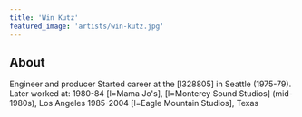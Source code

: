 ```yaml
---
title: 'Win Kutz'
featured_image: 'artists/win-kutz.jpg'
---
```


## About

Engineer and producer
Started career at the [l328805] in Seattle (1975-79).
Later worked at:
1980-84 [l=Mama Jo's], [l=Monterey Sound Studios] (mid-1980s), Los Angeles
1985-2004 [l=Eagle Mountain Studios], Texas
